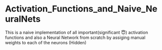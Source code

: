 # Activation_Functions_and_Naive_NeuralNets
This is a naive implementation of all important(significant :innocent:) activation functions and also a Neural Network from scratch by assiging manual weights to each of the neurons (Hidden)
